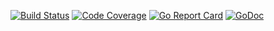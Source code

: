 [![Build Status](https://travis-ci.org/smartystreets/metrics.svg?branch=master)](https://travis-ci.org/smartystreets/metrics)
[![Code Coverage](https://codecov.io/gh/smartystreets/metrics/branch/master/graph/badge.svg)](https://codecov.io/gh/smartystreets/metrics)
[![Go Report Card](https://goreportcard.com/badge/github.com/smartystreets/metrics)](https://goreportcard.com/report/github.com/smartystreets/metrics)
[![GoDoc](https://godoc.org/github.com/smartystreets/metrics?status.svg)](http://godoc.org/github.com/smartystreets/metrics)
